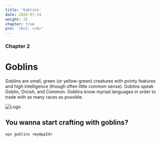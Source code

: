 ```yaml
---
title: 'Goblins'
date: 2020-07-24
weight: 25
chapter: true
pre: '<b>2. </b>'
---
```


### Chapter 2

# Goblins

Goblins are small, green (or yellow-green) creatures with pointy features and
high intelligence (though often little common sense). Goblins speak Goblin,
Orcish, and Common. Goblins know myriad languages in order to trade with as many
races as possible.

![Logo](/img/goblin-crafty-poly.svg)

## You wanna start crafting with goblins?

`npx goblins <myAppId>`
